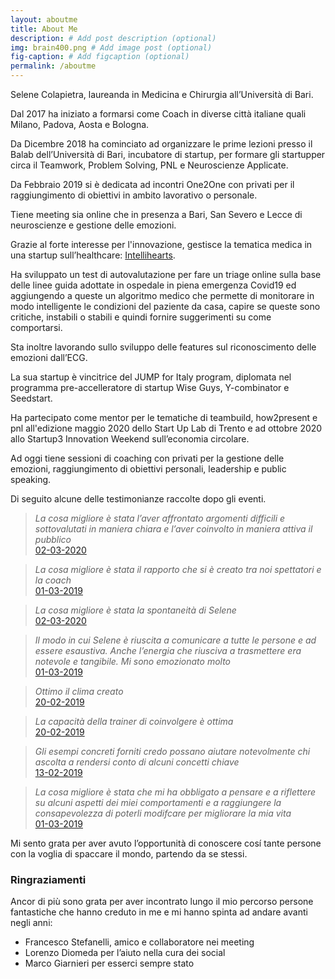 ```yaml
---
layout: aboutme
title: About Me
description: # Add post description (optional)
img: brain400.png # Add image post (optional)
fig-caption: # Add figcaption (optional)
permalink: /aboutme
---
```

Selene Colapietra, laureanda in Medicina e Chirurgia all’Università di Bari.

Dal 2017 ha iniziato a formarsi come Coach in diverse città italiane quali Milano, Padova, Aosta e Bologna.

Da Dicembre 2018 ha cominciato ad organizzare le prime lezioni presso il Balab dell’Università di Bari, incubatore di startup, per formare gli startupper circa il Teamwork, Problem Solving, PNL e Neuroscienze Applicate.

Da Febbraio 2019 si è dedicata ad incontri One2One con privati per il raggiungimento di obiettivi in ambito lavorativo o personale.

Tiene meeting sia online che in presenza a Bari, San Severo e Lecce di neuroscienze e gestione delle emozioni.

Grazie al forte interesse per l'innovazione, gestisce la tematica medica in una startup sull’healthcare: [Intellihearts](https://www.intellihearts.com/).

Ha sviluppato un test di autovalutazione per fare un triage online sulla base delle linee guida adottate in ospedale in piena emergenza Covid19 ed aggiungendo a queste un algoritmo medico che permette di monitorare in modo intelligente le condizioni del paziente da casa, capire se queste sono critiche, instabili o stabili e quindi fornire suggerimenti su come comportarsi. 

Sta inoltre lavorando sullo sviluppo delle features sul riconoscimento delle emozioni dall’ECG. 

La sua startup è vincitrice del JUMP for Italy program, diplomata nel programma pre-accelleratore di startup Wise Guys, Y-combinator e Seedstart. 

Ha partecipato come mentor per le tematiche di teambuild, how2present e pnl all'edizione maggio 2020 dello Start Up Lab di Trento e ad ottobre 2020 allo Startup3 Innovation Weekend sull’economia circolare.

Ad oggi tiene sessioni di coaching con privati per la gestione delle emozioni, raggiungimento di obiettivi personali, leadership e public speaking.

Di seguito alcune delle testimonianze raccolte dopo gli eventi.

> _La cosa migliore è stata l’aver affrontato argomenti difficili e sottovalutati in maniera chiara e l’aver coinvolto in maniera attiva il pubblico_<br>[02-03-2020](https://selenecolapietra.it/la-scienza-delle-emozioni/)

> _La cosa migliore è stata il rapporto che si è creato tra noi spettatori e la coach_<br>[01-03-2019](https://selenecolapietra.it/subire-o-agire/)

> _La cosa migliore è stata la spontaneità di Selene_<br>[02-03-2020](https://selenecolapietra.it/la-scienza-delle-emozioni/)

> _Il modo in cui Selene è riuscita a comunicare a tutte le persone e ad essere esaustiva. Anche l’energia che riusciva a trasmettere era notevole e tangibile. Mi sono emozionato molto_<br>[01-03-2019](https://selenecolapietra.it/subire-o-agire/)

> _Ottimo il clima creato_<br>[20-02-2019](https://selenecolapietra.it/Inconscio-e-neuroscienze/)

> _La capacità della trainer di coinvolgere è ottima_<br>[20-02-2019](https://selenecolapietra.it/Inconscio-e-neuroscienze/)

> _Gli esempi concreti forniti credo possano aiutare notevolmente chi ascolta a rendersi conto di alcuni concetti chiave_<br>[13-02-2019](https://selenecolapietra.it/gestione-delle-emozioni/)

> _La cosa migliore è stata che mi ha obbligato a pensare e a riflettere su alcuni aspetti dei miei comportamenti e a raggiungere la consapevolezza di poterli modifcare per migliorare la mia vita_<br>[01-03-2019](https://selenecolapietra.it/subire-o-agire/)

Mi sento grata per aver avuto l’opportunità di conoscere cosí tante persone con la voglia di spaccare il mondo, partendo da se stessi.


### Ringraziamenti
Ancor di più sono grata per aver incontrato lungo il mio percorso persone fantastiche che hanno creduto in me e mi hanno spinta ad andare avanti negli anni:
* Francesco Stefanelli, amico e collaboratore nei meeting
* Lorenzo Diomeda per l’aiuto nella cura dei social
* Marco Giarnieri per esserci sempre stato
